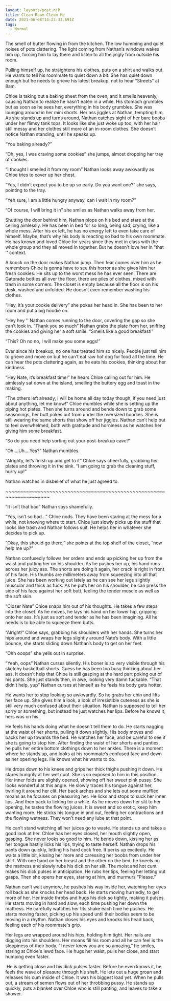 ```yaml
---
layout: layouts/post.njk
title: Clean Room Clean Me
date: 2021-06-08T14:23:33.691Z
tags:
  - Normal
---
```

The smell of butter flowing in from the kitchen. The low humming and quiet noises of pots clattering. The light coming from Nathan’s windows wakes him up, forcing him to lay there and listen to all the jingly from outside his room.

Pulling himself up, he straightens his clothes, puts on a shirt and walks out. He wants to tell his roommate to quiet down a bit. She has quiet down enough but he needs to grieve his latest breakup, not to hear “Streets” at 8am. 

Chloe is taking out a baking sheet from the oven, and it smells heavenly, causing Nathan to realize he hasn’t eaten in a while. His stomach grumbles but as soon as he sees her, everything in his body grumbles. She was lounging around in her mini shorts. Her ass jiggles at Nathan, tempting him. As she stands up and turns around, Nathan catches sight of her bare boobs under her flimsy tank tops. It looks like she just woke up too, with her hair still messy and her clothes still more of an in-room clothes. She doesn’t notice Nathan standing, until he speaks up.

“You baking already?”

“Oh, yes, I was craving some cookies” she jumps, almost dropping her tray of cookies.

“I thought I smelled it from my room” Nathan looks away awkwardly as Chloe tries to cover up her chest.

“Yes, I didn’t expect you to be up so early. Do you want one?” she says, pointing to the tray.

“Yeh sure, I am a little hungry anyway, can I wait in my room?” 

“Of course, I will bring it in” she smiles as Nathan walks away from her.

Shutting the door behind him, Nathan plops on his bed and stare at the ceiling aimlessly. He has been in bed for so long, being sad, crying, like a whole mess. After his ex left, he has no energy left to even take care of himself. Maybe, that’s why his body is reacting so bad to his own roommate. He has known and loved Chloe for years since they met in class with the whole group and they all moved in together. But he doesn’t love her in “that '' context. 

A knock on the door makes Nathan jump. Then fear comes over him as he remembers Chloe is gonna have to see this horror as she gives him her fresh cookies. He sits up to the worst mess he has ever seen. There are Gatorade bottles all over the floor, there are piles of clothes, mixed with trash in some corners. The closet is empty because all the floor is on his desk, washed and unfolded. He doesn’t even remember washing his clothes.

“Hey, it’s your cookie delivery” she pokes her head in. She has been to her room and put a big hoodie on.

“Hey hey '' Nathan comes running to the door, covering the gap so she can’t look in. “Thank you so much” Nathan grabs the plate from her, sniffing the cookies and giving her a soft smile. “Smells like a good breakfast!”

“This? Oh no no, I will make you some eggs!” 

Ever since his breakup, no one has treated him so nicely. People just tell him to grieve and move on but he can’t eat raw hot dog for food all the time. He can hear the pots clattering again, as he eats his cookies, thinking about her kindness. 

“Hey Nate, it’s breakfast time!” he hears Chloe calling out for him. He aimlessly sat down at the island, smelling the buttery egg and toast in the making.

“The others left already, I will be home all day today though, if you need just about anything, let me know!” Chloe mumbles while she is setting up the piping hot plates. Then she turns around and bends down to grab some seasonings, her butt pokes out from under the oversized hoodies. She is still wearing the same shorts that show off her jiggles. Nathan can’t help but to feel overwhelmed, both with gratitude and horniness as he watches her giving him some breakfast. 

“So do you need help sorting out your post-breakup cave?’

“Oh….Uh….Yes?” Nathan mumbles. 

“Alrighty, let’s finish up and get to it” Chloe says cheerfully, grabbing her plates and throwing it in the sink. “I am going to grab the cleaning stuff, hurry up!”

Nathan watches in disbelief of what he just agreed to.

\~\~\~\~\~\~\~\~\~\~\~\~\~\~\~\~\~\~\~\~\~\~\~\~\~\~\~\~\~\~\~\~\~\~\~\~\~\~\~\~\~\~\~\~\~\~\~\~\~\~\~\~\~\~\~\~\~\~\~\~\~\~\~\~\~\~\~\~~

“It isn’t that bad” Nathan says shamefully.

“Yes, isn’t so bad…” Chloe nods. They have been staring at the mess for a while, not knowing where to start. Chloe just slowly picks up the stuff that looks like trash and Nathan follows suit. He helps her in whatever she decides to pick up. 

“Okay, this should go there,” she points at the top shelf of the closet, “now help me up?”

Nathan confusedly follows her orders and ends up picking her up from the waist and putting her on his shoulder. As he pushes her up, his hand runs across her juicy ass. The shorts are doing it again, her crack is right in front of his face. His thumbs are millimeters away from squeezing into all that juice. She has been working out lately as he can see her legs slightly muscular and thick as fuck. As he puts her on his shoulder, he can press the side of his face against her soft butt, feeling the tender muscle as well as the soft skin.

“Closer Nate” Chloe snaps him out of his thoughts. He takes a few steps into the closet. As he moves, he lays his hand on her lower hip, gripping onto her ass. It’s just as soft and tender as he has been imagining. All he needs is to be able to squeeze them butts. 

“Alright!” Chloe says, grabbing his shoulders with her hands. She turns her hips around and wraps her legs slightly around Nate’s body. With a little bounce, she starts sliding down Nathan’s body to get on her feet.

“Ohh ooops” she yells out in surprise.

“Yeah, oops” Nathan curses silently. His boner is so very visible through his sketchy basketball shorts. Guess he has been too busy thinking about her ass. It doesn’t help that Chloe is still gasping at the hard part poking out of his pants. She just stands then, in awe, looking very damn fuckable. “That didn’t help, yup” Nathan curses at himself as he feels his body gets hotter. 

He wants her to stop looking so awkwardly. So he grabs her chin and lifts her face up. She gives him a look, a look of irresistible cuteness as she is still very much confused about their situation. Nathan is supposed to tell her sorry or something, but instead he just watches her lips. Before he knows it, hers was on his. 

He feels his hands doing what he doesn’t tell them to do. He starts nagging at the waist of her shorts, pulling it down slightly. His body moves and backs her up towards the bed. He watches her face, and be careful to see if she is going to stop him. After finding the waist of her shorts and panties, he pulls her entire bottom clothings down to her ankles. There is a moment where he stands up, and looks at his roommate’s confused face and down as her opening legs. He knows what he wants to do.

He drops down to his knees and grips her thick thighs pushing it down. He stares hungrily at her wet cunt. She is so exposed to him in this position. Her inner folds are slightly opened, showing off her sweet pink pussy. She looks wonderful at this angle. He slowly traces his tongue against her, twirling it around her clit. Her back arches and she lets out some muffled moans as he focuses on pleasuring her. He licks and stops to suck her inner lips. And then back to licking for a while. As he moves down her slit to her opening, he tastes the flowing juices. It is sweet and so erotic, keep him wanting more. He sticks his tongue in and out, feeling her contractions and the flowing wetness. They won’t need any lube at that point.

He can’t stand watching all her juices go to waste. He stands up and takes a good look at her. Chloe has her eyes closed, her mouth slightly open, gasping. She never looks so good to him. He bends down, kissing her as her tongue hastily licks his lips, trying to taste herself. Nathan drops his pants down quickly, letting his hard cock free. It perks up excitedly. He waits a little bit, kissing her more and caressing her boobs from under her shirt. With one hand on her breast and the other on the bed, he kneels on the mattress and slowly rubs his dick on her slit. The moist and hot cunt makes his dick pulses in anticipation. He rubs her lips, feeling her letting out gasps. Then she opens her eyes, staring at him, and murmurs “Please.” 

Nathan can’t wait anymore, he pushes his way inside her, watching her eyes roll back as she knocks her head back. He starts moving hurriedly, to get more of her. Her inside throbs and hugs his dick so tightly, making it pulses. He starts moving in hard and slow, each time pushing her down the mattress. He carefully watches her tits shake each time he pushes. He starts moving faster, picking up his speed until their bodies seem to be moving in a rhythm. Nathan closes his eyes and knocks his head back, feeling each of his roommate's grip. 

Her legs are wrapped around his hips, holding him tight. Her nails are digging into his shoulders. Her moans fill his room and all he can feel is the sloppiness of their body. “I never knew you are so amazing,” he smiles, staring at Chloe's lewd face. He hugs her waist, pulls her close, and start humping even faster.

 He is getting close and his dick pulses faster. Before he even knows it, he feels the wave of pleasure through his shaft. He lets out a huge groan and releases his cum inside of Chloe. It was his biggest load yet. When he pulls out, a stream of semen flows out of her throbbing pussy. He stands up quickly, puts a blanket over Chloe who is still panting, and leaves to take a shower.